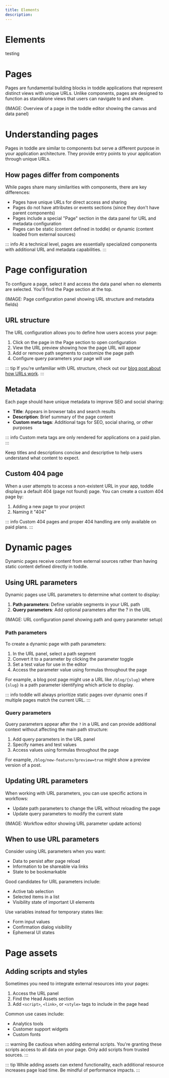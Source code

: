 ```yaml
---
title: Elements
description:
---
```


# Elements

testing
# Pages
Pages are fundamental building blocks in toddle applications that represent distinct views with unique URLs. Unlike components, pages are designed to function as standalone views that users can navigate to and share.

(IMAGE: Overview of a page in the toddle editor showing the canvas and data panel)

# Understanding pages
Pages in toddle are similar to components but serve a different purpose in your application architecture. They provide entry points to your application through unique URLs.

## How pages differ from components
While pages share many similarities with components, there are key differences:
- Pages have unique URLs for direct access and sharing
- Pages do not have attributes or events sections (since they don't have parent components)
- Pages include a special "Page" section in the data panel for URL and metadata configuration
- Pages can be static (content defined in toddle) or dynamic (content loaded from external sources)

::: info
At a technical level, pages are essentially specialized components with additional URL and metadata capabilities.
:::

# Page configuration
To configure a page, select it and access the data panel when no elements are selected. You'll find the Page section at the top.

(IMAGE: Page configuration panel showing URL structure and metadata fields)

## URL structure
The URL configuration allows you to define how users access your page:

1. Click on the page in the Page section to open configuration
2. View the URL preview showing how the page URL will appear
3. Add or remove path segments to customize the page path
4. Configure query parameters your page will use

::: tip
If you're unfamiliar with URL structure, check out our [blog post about how URLs work](https://toddle.dev/blog/urls-how-do-they-really-work).
:::

## Metadata
Each page should have unique metadata to improve SEO and social sharing:
- **Title**: Appears in browser tabs and search results
- **Description**: Brief summary of the page content
- **Custom meta tags**: Additional tags for SEO, social sharing, or other purposes

::: info
Custom meta tags are only rendered for applications on a paid plan.
:::

Keep titles and descriptions concise and descriptive to help users understand what content to expect.

## Custom 404 page
When a user attempts to access a non-existent URL in your app, toddle displays a default 404 (page not found) page. You can create a custom 404 page by:
1. Adding a new page to your project
2. Naming it "404"

::: info
Custom 404 pages and proper 404 handling are only available on paid plans.
:::

# Dynamic pages
Dynamic pages receive content from external sources rather than having static content defined directly in toddle.

## Using URL parameters
Dynamic pages use URL parameters to determine what content to display:
1. **Path parameters**: Define variable segments in your URL path
2. **Query parameters**: Add optional parameters after the ? in the URL

(IMAGE: URL configuration panel showing path and query parameter setup)

### Path parameters
To create a dynamic page with path parameters:
1. In the URL panel, select a path segment
2. Convert it to a parameter by clicking the parameter toggle
3. Set a test value for use in the editor
4. Access the parameter value using formulas throughout the page

For example, a blog post page might use a URL like `/blog/{slug}` where `{slug}` is a path parameter identifying which article to display.

::: info
toddle will always prioritize static pages over dynamic ones if multiple pages match the current URL.
:::

### Query parameters
Query parameters appear after the `?` in a URL and can provide additional context without affecting the main path structure:
1. Add query parameters in the URL panel
2. Specify names and test values
3. Access values using formulas throughout the page

For example, `/blog/new-features?preview=true` might show a preview version of a post.

## Updating URL parameters
When working with URL parameters, you can use specific actions in workflows:
- Update path parameters to change the URL without reloading the page
- Update query parameters to modify the current state

(IMAGE: Workflow editor showing URL parameter update actions)

## When to use URL parameters
Consider using URL parameters when you want:
- Data to persist after page reload
- Information to be shareable via links
- State to be bookmarkable

Good candidates for URL parameters include:
- Active tab selection
- Selected items in a list
- Visibility state of important UI elements

Use variables instead for temporary states like:
- Form input values
- Confirmation dialog visibility
- Ephemeral UI states

# Page assets
## Adding scripts and styles
Sometimes you need to integrate external resources into your pages:
1. Access the URL panel
2. Find the Head Assets section
3. Add `<script>`, `<link>`, or `<style>` tags to include in the page head

Common use cases include:
- Analytics tools
- Customer support widgets
- Custom fonts

::: warning
Be cautious when adding external scripts. You're granting these scripts access to all data on your page. Only add scripts from trusted sources.
:::

::: tip
While adding assets can extend functionality, each additional resource increases page load time. Be mindful of performance impacts.
:::